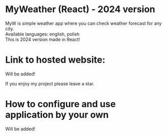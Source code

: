 # MyWeather (React) - 2024 version

MyW is simple weather app where you can check weather forecast for any city. <br>
Available languages: english, polish <br>
This is 2024 version made in React! <br>

# Link to hosted website:

Will be added! <br>

If you enjoy my project please leave a star.

# How to configure and use application by your own

Will be added! <br>
